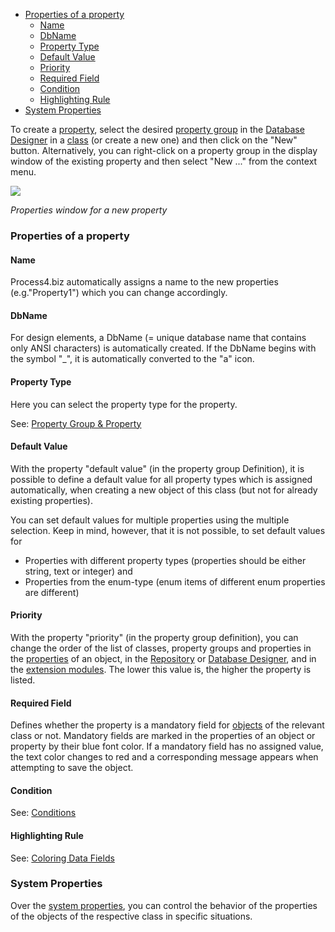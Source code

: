 -   [Properties of a property](#properties-of-a-property)
    -   [Name](#name)
    -   [DbName](#dbname)
    -   [Property Type](#property-type)
    -   [Default Value](#default-value)
    -   [Priority](#priority)
    -   [Required Field](#required-field)
    -   [Condition](#condition)
    -   [Highlighting Rule](#highlighting-rule)
-   [System Properties](#system-properties)


To create a [property](property-group-and-property), select the desired
[property group](property-group-and-property) in the [Database
Designer](database-designer) in a [class](class) (or create a new one)
and then click on the "New" button. Alternatively, you can right-click
on a property group in the display window of the existing property and
then select "New ..." from the context menu.

![](//images.ctfassets.net/utx1h0gfm1om/cGUHs4HDEc8uOAwcWi28e/4230ac84e72817225aeaefe33006c4ef/329427.png)

*Properties window for a new property*


### Properties of a property

#### Name

Process4.biz automatically assigns a name to the new properties
(e.g."Property1") which you can change accordingly.

#### DbName

For design elements, a DbName (= unique database name that contains only
ANSI characters) is automatically created. If the DbName begins with the
symbol "\_", it is automatically converted to the "a" icon.

#### Property Type

Here you can select the property type for the property.

See: [Property Group & Property](property-group-and-property)

#### Default Value

With the property "default value" (in the property group Definition), it
is possible to define a default value for all property types which is
assigned automatically, when creating a new object of this class (but
not for already existing properties).

You can set default values for multiple properties using the multiple
selection. Keep in mind, however, that it is not possible, to set
default values for

-   Properties with different property types (properties should be
    either string, text or integer) and
-   Properties from the enum-type (enum items of different enum
    properties are different)

#### Priority

With the property "priority" (in the property group definition), you can
change the order of the list of classes, property groups and properties
in the [properties](property-group-and-property) of an object, in
the [Repository](repository) or [Database Designer](database-designer),
and in the [extension modules](process4.biz_Extension_Modules). The
lower this value is, the higher the property is listed.

#### Required Field

Defines whether the property is a mandatory field
for [objects](object) of the relevant class or not. Mandatory fields are
marked in the properties of an object or property by their blue font
color. If a mandatory field has no assigned value, the text color
changes to red and a corresponding message appears when attempting to
save the object.

#### Condition

See: [Conditions](conditions)

#### Highlighting Rule

See: [Coloring Data Fields](property-group-and-property)

### System Properties

Over the [system properties](system-properties), you can control the
behavior of the properties of the objects of the respective class in
specific situations.